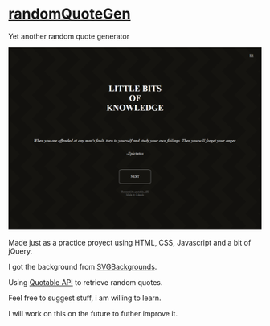 # [randomQuoteGen](https://edands.github.io/randomQuoteGen/)

Yet another random quote generator 

![app-screenshot](https://raw.githubusercontent.com/Edands/randomQuoteGen/master/resources/style/Screenshot_2021-01-20%20Random%20Philosophy%20Quote.png)

Made just as a practice proyect using HTML, CSS, Javascript and a bit of jQuery.

I got the background from [SVGBackgrounds](https://www.svgbackgrounds.com/).

Using [Quotable API](https://github.com/lukePeavey/quotable) to retrieve random quotes.

Feel free to suggest stuff, i am willing to learn. 

I will work on this on the future to futher improve it.
